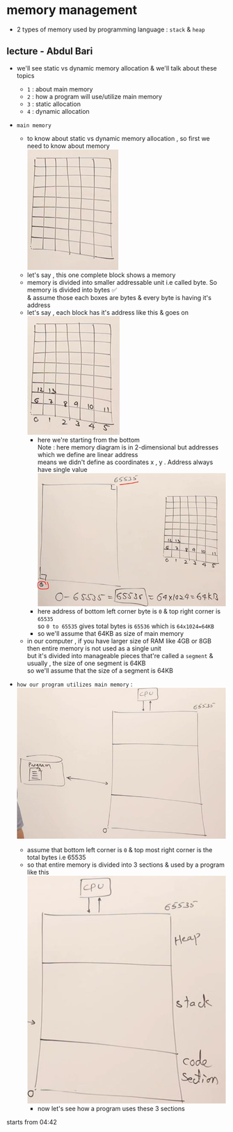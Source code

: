 # memory management

- 2 types of memory used by programming language : `stack` & `heap` 

## lecture - Abdul Bari 

- we'll see static vs dynamic memory allocation & we'll talk about these topics
    - `1` : about main memory
    - `2` : how a program will use/utilize main memory
    - `3` : static allocation
    - `4` : dynamic allocation

- `main memory` 
    - to know about static vs dynamic memory allocation , so first we need to know about memory <br>
        ![memory blocks](../notes-pics/02-lecture/lecture-2-0.jpg)
    - let's say , this one complete block shows a memory 
    - memory is divided into smaller addressable unit i.e called byte. So memory is divided into bytes ✅ <br>
        & assume those each boxes are bytes & every byte is having it's address 
    - let's say , each block has it's address like this & goes on <br>
        ![address of each box](../notes-pics/02-lecture/lecture-2-1.jpg)
        - here we're starting from the bottom <br>
            Note : here memory diagram is in 2-dimensional but addresses which we define are linear address <br>
            means we didn't define as coordinates x , y . Address always have single value 
        ![address](../notes-pics/02-lecture/lecture-2-2.jpg)
        - here address of bottom left corner byte is `0` & top right corner is `65535` <br>
            so `0 to 65535` gives total bytes is `65536` which is `64x1024=64KB`
        - so we'll assume that 64KB as size of main memory
    - in our computer , if you have larger size of RAM like 4GB or 8GB then entire memory is not used as a single unit <br>
        but it's divided into manageable pieces that're called a `segment` & usually , the size of one segment is 64KB <br> 
        so we'll assume that the size of a segment is 64KB

- `how our program utilizes main memory` : 
    ![how our program use our main memory](../notes-pics/02-lecture/lecture-2-3.jpg)
    - assume that bottom left corner is `0` & top most right corner is the total bytes i.e 65535 
    - so that entire memory is divided into 3 sections & used by a program like this <br>
        ![how our program use our main memory](../notes-pics/02-lecture/lecture-2-4.jpg)
        - now let's see how a program uses these 3 sections

starts from 04:42


